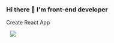 ### Hi there 👋 I'm front-end developer


Create React App

<img src="https://img.shields.io/badge/CreateReactApp-#09D3AC?style=flat-square&logo=CreateReactApp&logoColor=white" style="height : auto; margin-left : 10px; margin-right : 10px;"/>

<!--
**rbsss2/rbsss2** is a ✨ _special_ ✨ repository because its `README.md` (this file) appears on your GitHub profile.

Here are some ideas to get you started:

- 🔭 I’m currently working on ...
- 🌱 I’m currently learning ...
- 👯 I’m looking to collaborate on ...
- 🤔 I’m looking for help with ...
- 💬 Ask me about ...
- 📫 How to reach me: ...
- 😄 Pronouns: ...
- ⚡ Fun fact: ...
-->
